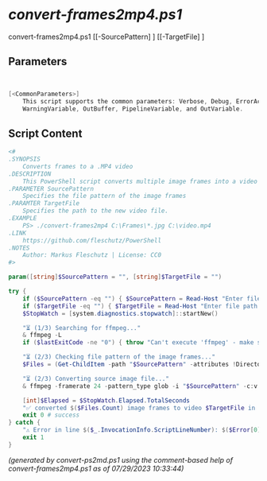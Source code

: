 *convert-frames2mp4.ps1*
================

convert-frames2mp4.ps1 [[-SourcePattern] <string>] [[-TargetFile] <string>]


Parameters
----------
```powershell


[<CommonParameters>]
    This script supports the common parameters: Verbose, Debug, ErrorAction, ErrorVariable, WarningAction, 
    WarningVariable, OutBuffer, PipelineVariable, and OutVariable.
```

Script Content
--------------
```powershell
<#
.SYNOPSIS
	Converts frames to a .MP4 video
.DESCRIPTION
	This PowerShell script converts multiple image frames into a video in MP4 format. It requires ffmpeg.
.PARAMETER SourcePattern
	Specifies the file pattern of the image frames
.PARAMTER TargetFile
	Specifies the path to the new video file.
.EXAMPLE
	PS> ./convert-frames2mp4 C:\Frames\*.jpg C:\video.mp4
.LINK
	https://github.com/fleschutz/PowerShell
.NOTES
	Author: Markus Fleschutz | License: CC0
#>

param([string]$SourcePattern = "", [string]$TargetFile = "")

try {
	if ($SourcePattern -eq "") { $SourcePattern = Read-Host "Enter file pattern of the image frames" }
	if ($TargetFile -eq "") { $TargetFile = Read-Host "Enter file path to the new video file" }
	$StopWatch = [system.diagnostics.stopwatch]::startNew()

	"⏳ (1/3) Searching for ffmpeg..."
	& ffmpeg -L
	if ($lastExitCode -ne "0") { throw "Can't execute 'ffmpeg' - make sure ffmpeg is installed and available" }

	"⏳ (2/3) Checking file pattern of the image frames..."
	$Files = (Get-ChildItem -path "$SourcePattern" -attributes !Directory)

	"⏳ (2/3) Converting source image file..."
	& ffmpeg -framerate 24 -pattern_type glob -i "$SourcePattern" -c:v libx264 -pix_fmt yuv420p "$TargetFile"

	[int]$Elapsed = $StopWatch.Elapsed.TotalSeconds
	"✅ converted $($Files.Count) image frames to video $TargetFile in $Elapsed sec."
	exit 0 # success
} catch {
	"⚠️ Error in line $($_.InvocationInfo.ScriptLineNumber): $($Error[0])"
	exit 1
}
```

*(generated by convert-ps2md.ps1 using the comment-based help of convert-frames2mp4.ps1 as of 07/29/2023 10:33:44)*
